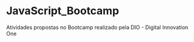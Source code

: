 # JavaScript_Bootcamp

Atividades propostas no Bootcamp realizado pela DIO - Digital Innovation One
